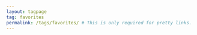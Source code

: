 ```yaml
---
layout: tagpage
tag: favorites
permalink: /tags/favorites/ # This is only required for pretty links.
---
```

